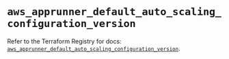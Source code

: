 # `aws_apprunner_default_auto_scaling_configuration_version`

Refer to the Terraform Registry for docs: [`aws_apprunner_default_auto_scaling_configuration_version`](https://registry.terraform.io/providers/hashicorp/aws/6.19.0/docs/resources/apprunner_default_auto_scaling_configuration_version).
